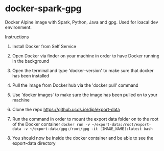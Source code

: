 # docker-spark-gpg
Docker Alpine image with Spark, Python, Java and gpg. Used for loacal dev environment.

Instructions

1. Install Docker from Self Service

2. Open Docker via finder on your machine in order to have Docker running in the background

3. Open the terminal and type 'docker–version' to make sure that docker has been installed

4. Pull the image from Docker hub via the 'docker pull' command

5. Use 'docker images' to make sure the image has been pulled on to your machine

6. Clone the repo https://github.ucds.io/dip/export-data

7. Run the command in order to mount the export data folder on to the root of the Docker container
`docker run -v ~/export-data:/root/export-data -v ~/export-data/gpg:/root/gpg -it [IMAGE_NAME]:latest bash`

8. You should now be inside the docker container and be able to see the export-data directory
